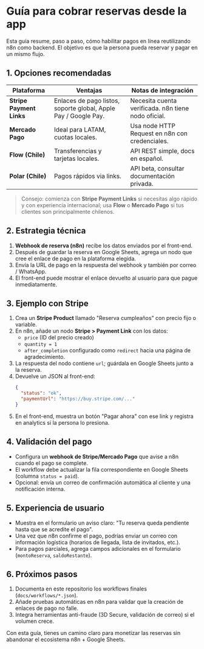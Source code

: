# Guía para cobrar reservas desde la app

Esta guía resume, paso a paso, cómo habilitar pagos en línea reutilizando n8n como backend. El
objetivo es que la persona pueda reservar y pagar en un mismo flujo.

## 1. Opciones recomendadas

| Plataforma | Ventajas | Notas de integración |
|------------|----------|----------------------|
| **Stripe Payment Links** | Enlaces de pago listos, soporte global, Apple Pay / Google Pay. | Necesita cuenta verificada. n8n tiene nodo oficial. |
| **Mercado Pago** | Ideal para LATAM, cuotas locales. | Usa node HTTP Request en n8n con credenciales. |
| **Flow (Chile)** | Transferencias y tarjetas locales. | API REST simple, docs en español. |
| **Polar (Chile)** | Pagos rápidos via links. | API beta, consultar documentación privada. |

> Consejo: comienza con **Stripe Payment Links** si necesitas algo rápido y con experiencia
> internacional; usa **Flow** o **Mercado Pago** si tus clientes son principalmente chilenos.

## 2. Estrategia técnica

1. **Webhook de reserva (n8n)** recibe los datos enviados por el front-end.
2. Después de guardar la reserva en Google Sheets, agrega un nodo que cree el enlace de pago en la
   plataforma elegida.
3. Envía la URL de pago en la respuesta del webhook y también por correo / WhatsApp.
4. El front-end puede mostrar el enlace devuelto al usuario para que pague inmediatamente.

## 3. Ejemplo con Stripe

1. Crea un **Stripe Product** llamado "Reserva cumpleaños" con precio fijo o variable.
2. En n8n, añade un nodo **Stripe > Payment Link** con los datos:
   - `price` (ID del precio creado)
   - `quantity = 1`
   - `after_completion` configurado como `redirect` hacia una página de agradecimiento.
3. La respuesta del nodo contiene `url`; guárdala en Google Sheets junto a la reserva.
4. Devuelve un JSON al front-end:
   ```json
   {
     "status": "ok",
     "paymentUrl": "https://buy.stripe.com/..."
   }
   ```
5. En el front-end, muestra un botón "Pagar ahora" con ese link y registra en analytics si la persona
   lo presiona.

## 4. Validación del pago

- Configura un **webhook de Stripe/Mercado Pago** que avise a n8n cuando el pago se complete.
- El workflow debe actualizar la fila correspondiente en Google Sheets (columna `status = paid`).
- Opcional: envía un correo de confirmación automática al cliente y una notificación interna.

## 5. Experiencia de usuario

- Muestra en el formulario un aviso claro: "Tu reserva queda pendiente hasta que se acredite el pago".
- Una vez que n8n confirme el pago, podrías enviar un correo con información logística (horarios de
  llegada, lista de invitados, etc.).
- Para pagos parciales, agrega campos adicionales en el formulario (`montoReserva`, `saldoRestante`).

## 6. Próximos pasos

1. Documenta en este repositorio los workflows finales (`docs/workflows/*.json`).
2. Añade pruebas automáticas en n8n para validar que la creación de enlaces de pago no falle.
3. Integra herramientas anti-fraude (3D Secure, validación de correo) si el volumen crece.

Con esta guía, tienes un camino claro para monetizar las reservas sin abandonar el ecosistema n8n +
Google Sheets.

